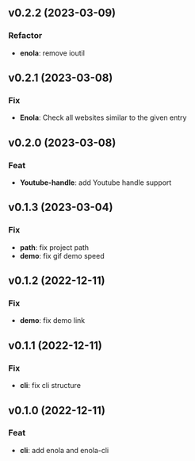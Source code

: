 ## v0.2.2 (2023-03-09)

### Refactor

- **enola**: remove ioutil

## v0.2.1 (2023-03-08)

### Fix

- **Enola**: Check all websites similar to the given entry

## v0.2.0 (2023-03-08)

### Feat

- **Youtube-handle**: add Youtube handle support

## v0.1.3 (2023-03-04)

### Fix

- **path**: fix project path
- **demo**: fix gif demo speed

## v0.1.2 (2022-12-11)

### Fix

- **demo**: fix demo link

## v0.1.1 (2022-12-11)

### Fix

- **cli**: fix cli structure

## v0.1.0 (2022-12-11)

### Feat

- **cli**: add enola and enola-cli
